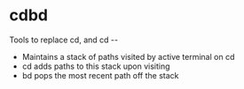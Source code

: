 # cdbd
Tools to replace cd, and cd --

* Maintains a stack of paths visited by active terminal on cd
* cd adds paths to this stack upon visiting
* bd pops the most recent path off the stack
